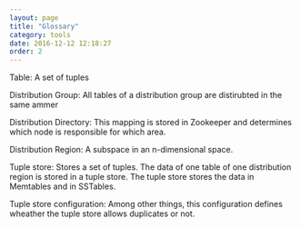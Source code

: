 ```yaml
---
layout: page
title: "Glossary"
category: tools
date: 2016-12-12 12:18:27
order: 2
---
```


Table: A set of tuples

Distribution Group: All tables of a distribution group are distirubted in the same ammer

Distribution Directory: This mapping is stored in Zookeeper and determines which node is responsible for which area.

Distribution Region: A subspace in an n-dimensional space. 

Tuple store: Stores a set of tuples. The data of one table of one distribution region is stored in a tuple store. The tuple store stores the data in Memtables and in SSTables.

Tuple store configuration: Among other things, this configuration defines wheather the tuple store allows duplicates or not. 
